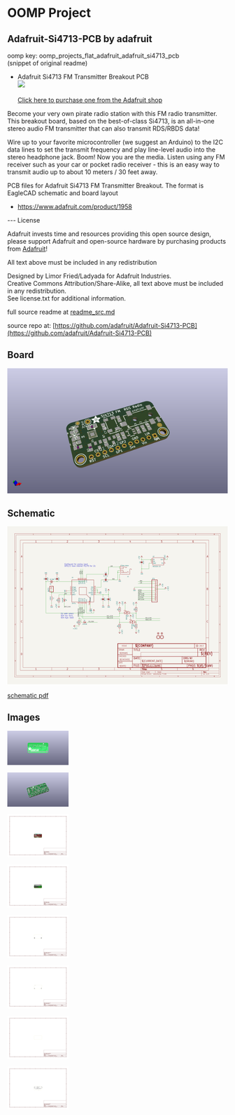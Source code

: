 # OOMP Project  
## Adafruit-Si4713-PCB  by adafruit  
  
oomp key: oomp_projects_flat_adafruit_adafruit_si4713_pcb  
(snippet of original readme)  
  
- Adafruit Si4713 FM Transmitter Breakout PCB  
<a href="http://www.adafruit.com/products/1958"><img src="assets/image.jpg?raw=true" width="500px"><br/>  
Click here to purchase one from the Adafruit shop</a>  
  
Become your very own pirate radio station with this FM radio transmitter. This breakout board, based on the best-of-class Si4713, is an all-in-one stereo audio FM transmitter that can also transmit RDS/RBDS data!  
  
Wire up to your favorite microcontroller (we suggest an Arduino) to the I2C data lines to set the transmit frequency and play line-level audio into the stereo headphone jack. Boom! Now you are the media. Listen using any FM receiver such as your car or pocket radio receiver - this is an easy way to transmit audio up to about 10 meters / 30 feet away.  
  
PCB files for Adafruit Si4713 FM Transmitter Breakout. The format is EagleCAD schematic and board layout  
- https://www.adafruit.com/product/1958  
  
--- License  
  
Adafruit invests time and resources providing this open source design, please support Adafruit and open-source hardware by purchasing products from [Adafruit](https://www.adafruit.com)!  
  
All text above must be included in any redistribution  
  
Designed by Limor Fried/Ladyada for Adafruit Industries.  
Creative Commons Attribution/Share-Alike, all text above must be included in any redistribution.   
See license.txt for additional information.  
  
  full source readme at [readme_src.md](readme_src.md)  
  
source repo at: [https://github.com/adafruit/Adafruit-Si4713-PCB](https://github.com/adafruit/Adafruit-Si4713-PCB)  
## Board  
  
[![working_3d.png](working_3d_600.png)](working_3d.png)  
## Schematic  
  
[![working_schematic.png](working_schematic_600.png)](working_schematic.png)  
  
[schematic pdf](working_schematic.pdf)  
## Images  
  
[![working_3D_bottom.png](working_3D_bottom_140.png)](working_3D_bottom.png)  
  
[![working_3D_top.png](working_3D_top_140.png)](working_3D_top.png)  
  
[![working_assembly_page_01.png](working_assembly_page_01_140.png)](working_assembly_page_01.png)  
  
[![working_assembly_page_02.png](working_assembly_page_02_140.png)](working_assembly_page_02.png)  
  
[![working_assembly_page_03.png](working_assembly_page_03_140.png)](working_assembly_page_03.png)  
  
[![working_assembly_page_04.png](working_assembly_page_04_140.png)](working_assembly_page_04.png)  
  
[![working_assembly_page_05.png](working_assembly_page_05_140.png)](working_assembly_page_05.png)  
  
[![working_assembly_page_06.png](working_assembly_page_06_140.png)](working_assembly_page_06.png)  
